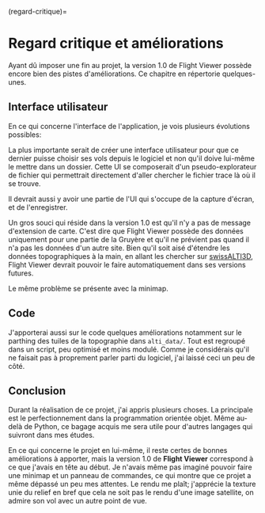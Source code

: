 (regard-critique)=

# Regard critique et améliorations


Ayant dû imposer une fin au projet, la version 1.0 de Flight Viewer possède encore bien des pistes d'améliorations. Ce chapitre en répertorie quelques-unes.

## Interface utilisateur

En ce qui concerne l'interface de l'application, je vois plusieurs évolutions possibles:

La plus importante serait de créer une interface utilisateur pour que ce dernier puisse choisir ses vols depuis le logiciel et non qu'il doive lui-même le mettre dans un dossier. Cette UI se composerait d'un pseudo-explorateur de fichier qui permettrait directement d'aller chercher le fichier trace là où il se trouve. 

Il devrait aussi y avoir une partie de l'UI qui s'occupe de la capture d'écran, et de l'enregistrer.


Un gros souci qui réside dans la version 1.0 est qu'il n'y a pas de message d'extension de carte. C'est dire que Flight Viewer possède des données uniquement pour une partie de la Gruyère et qu'il ne prévient pas quand il n'a pas les données d'un autre site. Bien qu'il soit aisé d'étendre les données topographiques à la main, en allant les chercher sur [swissALTI3D](https://www.swisstopo.admin.ch/fr/modele-altimetrique-swissalti3d), Flight Viewer devrait pouvoir le faire automatiquement dans ses versions futures. 

Le même problème se présente avec la minimap.


## Code

J'apporterai aussi sur le code quelques améliorations notamment sur le parthing des tuiles de la topographie dans `alti_data/`. Tout est regroupé dans un script, peu optimisé et moins modulé. Comme je considérais qu'il ne faisait pas à proprement parler parti du logiciel, j'ai laissé ceci un peu de côté.

## Conclusion

Durant la réalisation de ce projet, j'ai appris plusieurs choses. La principale est le perfectionnement dans la programmation orientée objet. Même au-delà de Python, ce bagage acquis me sera utile pour d'autres langages qui suivront dans mes études. 

En ce qui concerne le projet en lui-même, il reste certes de bonnes améliorations à apporter, mais la version 1.0 de **Flight Viewer** correspond à ce que j'avais en tête au début. Je n'avais même pas imaginé pouvoir faire une minimap et un panneau de commandes, ce qui montre que ce projet a même dépassé un peu mes attentes. Le rendu me plaît; j'apprécie la texture unie du relief en bref que cela ne soit pas le rendu d'une image satellite, on admire son vol avec un autre point de vue.
